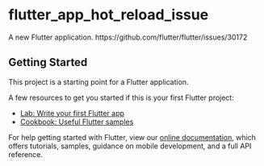 # flutter_app_hot_reload_issue

A new Flutter application. https:&#x2F;&#x2F;github.com&#x2F;flutter&#x2F;flutter&#x2F;issues&#x2F;30172

## Getting Started

This project is a starting point for a Flutter application.

A few resources to get you started if this is your first Flutter project:

- [Lab: Write your first Flutter app](https://flutter.io/docs/get-started/codelab)
- [Cookbook: Useful Flutter samples](https://flutter.io/docs/cookbook)

For help getting started with Flutter, view our 
[online documentation](https://flutter.io/docs), which offers tutorials, 
samples, guidance on mobile development, and a full API reference.
